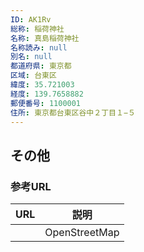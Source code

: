 ```yaml
---
ID: AK1Rv
総称: 稲荷神社
名称: 真島稲荷神社
名称読み: null
別名: null
都道府県: 東京都
区域: 台東区
緯度: 35.721003
経度: 139.7658882
郵便番号: 1100001
住所: 東京都台東区谷中２丁目１−５
---
```


## その他

### 参考URL

| URL | 説明          |
| --- | ------------- |
|     | OpenStreetMap |
